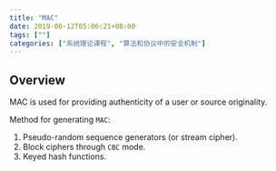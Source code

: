 ```yaml
---
title: "MAC"
date: 2019-06-12T05:06:21+08:00
tags: [""]
categories: ["系统理论课程", "算法和协议中的安全机制"]
---
```



## Overview

MAC is used for providing authenticity of a user or source originality.

Method for generating `MAC`:

1. Pseudo-random sequence generators (or stream cipher).
2. Block ciphers through `CBC` mode.
3. Keyed hash functions.


